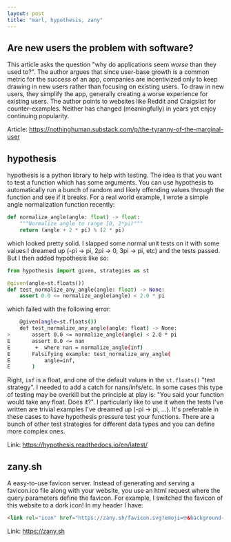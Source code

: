 ```yaml
---
layout: post
title: "marl, hypothesis, zany"
---
```


## Are new users the problem with software?

This article asks the question "why do applications seem _worse_ than they used to?". The author argues that since user-base growth is a common metric for the success of an app, companies are incentivized only to keep drawing in new users rather than focusing on existing users. To draw in new users, they simplify the app, generally creating a worse experience for existing users. The author points to websites like Reddit and Craigslist for counter-examples. Neither has changed (meaningfully) in years yet enjoy continuing popularity.

Article: <https://nothinghuman.substack.com/p/the-tyranny-of-the-marginal-user>

## hypothesis

hypothesis is a python library to help with testing. The idea is that you want to test a function which has some arguments. You can use hypothesis to automatically run a bunch of random and likely offending values through the function and see if it breaks. For a real world example, I wrote a simple angle normalization function recently:

```python
def normalize_angle(angle: float) -> float:
    """Normalize angle to range [0, 2*pi)"""
    return (angle + 2 * pi) % (2 * pi)
```

which looked pretty solid. I slapped some normal unit tests on it with some values I dreamed up (-pi -> pi, 2pi -> 0, 3pi -> pi, etc) and the tests passed. But I then added hypothesis like so:

```python
from hypothesis import given, strategies as st

@given(angle=st.floats())
def test_normalize_any_angle(angle: float) -> None:
    assert 0.0 <= normalize_angle(angle) < 2.0 * pi
```

which failed with the following error:

```bash
    @given(angle=st.floats())
    def test_normalize_any_angle(angle: float) -> None:
>       assert 0.0 <= normalize_angle(angle) < 2.0 * pi
E       assert 0.0 <= nan
E        +  where nan = normalize_angle(inf)
E       Falsifying example: test_normalize_any_angle(
E           angle=inf,
E       )
```

Right, `inf` is a float, and one of the default values in the `st.floats()` "test strategy". I needed to add a catch for nans/infs/etc. In some cases this type of testing may be overkill but the principle at play is: "You said your function would take any float. Does it?". I particularly like to use it when the tests I've written are trivial examples I've dreamed up (-pi -> pi, ...). It's preferable in these cases to have hypothesis pressure test your functions. There are a bunch of other test strategies for different data types and you can define more complex ones.

Link: <https://hypothesis.readthedocs.io/en/latest/>

## zany.sh

A easy-to-use favicon server. Instead of generating and serving a favicon.ico file along with your website, you use an html request where the query parameters define the favicon. For example, I switched the favicon of this website to a dork icon! In my header I have:

```html
<link rel="icon" href="https://zany.sh/favicon.svg?emoji=🤓&background-color=none"/>
```

Link: <https://zany.sh>
